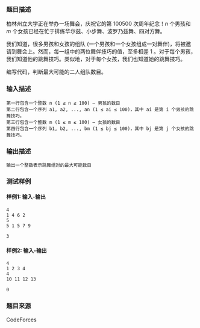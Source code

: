 ### 题目描述

柏林州立大学正在举办一场舞会，庆祝它的第 100500 次周年纪念！*n* 个男孩和 *m* 个女孩已经在忙于排练华尔兹、小步舞、波罗乃兹舞、四对方舞。

我们知道，很多男孩和女孩的组队 (一个男孩和一个女孩组成一对舞伴)，将被邀请到舞会上。然而，每一组中的两位舞伴技巧的值，至多相差 1 。对于每个男孩，我们知道他的跳舞技巧。类似地，对于每个女孩，我们也知道她的跳舞技巧。

编写代码，判断最大可能的二人组队数目。

### 输入描述

```
第一行包含一个整数 n (1 ≤ n ≤ 100) — 男孩的数目
第二行包含一个序列 a1, a2, ..., an (1 ≤ ai ≤ 100)，其中 ai 是第 i 个男孩的跳舞技巧。
第三行包含一个整数 m (1 ≤ m ≤ 100) — 女孩的数目
第四行包含一个序列 b1, b2, ..., bm (1 ≤ bj ≤ 100)，其中 bj 是第 j 个女孩的跳舞技巧。
```

### 输出描述

```
输出一个整数表示跳舞组对的最大可能数目
```

### 测试样例

#### 样例1: 输入-输出

```
4
1 4 6 2
5
5 1 5 7 9
```

```
3
```

#### 样例2: 输入-输出

```
4
1 2 3 4
4
10 11 12 13
```

```
0
```

### 题目来源

CodeForces
